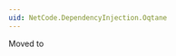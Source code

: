 ```yaml
---
uid: NetCode.DependencyInjection.Oqtane
---
```


Moved to [](xref:NetCode.PlatformApi.Oqtane.DependencyInjection)